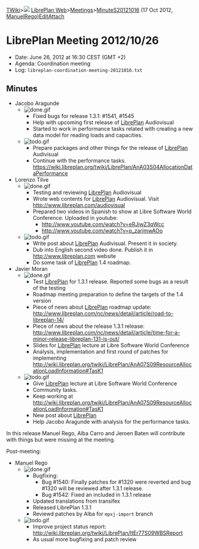[TWiki](/twiki/Main/WebHome)&gt;![](/twiki/TWiki/TWikiDocGraphics/web-bg-small.gif) [LibrePlan Web](/twiki/LibrePlan/WebHome)&gt;[Meetings](/twiki/LibrePlan/Meetings)&gt;[MinuteS20121016](http://wiki.libreplan-enterprise.com/twiki/LibrePlan/MinuteS20121016 "Topic revision: 2 (17 Oct 2012 - 07:28:26)") (17 Oct 2012, [ManuelRego](/twiki/Main/ManuelRego))[Edit](http://wiki.libreplan-enterprise.com/twiki/bin/edit/LibrePlan/MinuteS20121016?t=1520337962 "Edit this topic text")[Attach](/twiki/bin/attach/LibrePlan/MinuteS20121016 "Attach an image or document to this topic")

 LibrePlan Meeting 2012/10/26
============================================================================================================================

-   Date: June 26, 2012 at 16:30 CEST (GMT +2)
-   Agenda: Coordination meeting
-   Log: `libreplan-coordination-meeting-20121016.txt`

 Minutes
----------------------------------

-   Jacobo Aragunde
    -   ![done.gif](/twiki/TWiki/TWikiDocGraphics/done.gif)
        -   Fixed bugs for release 1.3.1: \#1541, \#1545
        -   Help with upcoming first release of [LibrePlan](/twiki/LibrePlan/LibrePlan) Audiovisual
        -   Started to work in performance tasks related with creating a new data model for reading loads and capacities.
    -   ![todo.gif](/twiki/TWiki/TWikiDocGraphics/todo.gif)
        -   Prepare packages and other things for the release of [LibrePlan](/twiki/LibrePlan/LibrePlan) Audivisual
        -   Continue with the performance tasks. <https://wiki.libreplan.org/twiki/LibrePlan/AnA03S04AllocationDataPerformance>
-   Lorenzo Tilve
    -   ![done.gif](/twiki/TWiki/TWikiDocGraphics/done.gif)
        -   Testing and reviewing [LibrePlan](/twiki/LibrePlan/LibrePlan) Audiovisual
        -   Wrote web contents for [LibrePlan](/twiki/LibrePlan/LibrePlan) Audiovisual. Visit <http://www.libreplan.com/audiovisual>
        -   Prepared two videos in Spanish to show at Libre Software World Conference. Uploaded in youtube:
            -   <http://www.youtube.com/watch?v=eRJjwZ3qWcc>
            -   <http://www.youtube.com/watch?v=p_zarjmwAOo>
    -   ![todo.gif](/twiki/TWiki/TWikiDocGraphics/todo.gif)
        -   Write post about [LibrePlan](/twiki/LibrePlan/LibrePlan) Audivisual. Present it in society.
        -   Dub into English second video done. Publish it in <http://www.libreplan.com> website
        -   Do some task of [LibrePlan](/twiki/LibrePlan/LibrePlan) 1.4 roadmap.
-   Javier Moran
    -   ![done.gif](/twiki/TWiki/TWikiDocGraphics/done.gif)
        -   Test [LibrePlan](/twiki/LibrePlan/LibrePlan) for 1.3.1 release. Reported some bugs as a result of the testing
        -   Roadmap meeting preparation to define the targets of the 1.4 version
        -   Piece of news about [LibrePlan](/twiki/LibrePlan/LibrePlan) roadmap update: <http://www.libreplan.com/nc/news/detail/article/road-to-libreplan-14/>
        -   Piece of news about the release 1.3.1 release: <http://www.libreplan.com/nc/news/detail/article/time-for-a-minor-release-libreplan-131-is-out/>
        -   Slides for [LibrePlan](/twiki/LibrePlan/LibrePlan) lecture at Libre Software World Conference
        -   Analysis, implementation and first round of patches for implementing <http://wiki.libreplan.org/twiki/LibrePlan/AnA07S09ResourceAllocationLoadInformation#TasK1>
    -   ![todo.gif](/twiki/TWiki/TWikiDocGraphics/todo.gif)
        -   Give [LibrePlan](/twiki/LibrePlan/LibrePlan) lecture at Libre Software World Conference
        -   Community tasks.
        -   Keep working at <http://wiki.libreplan.org/twiki/LibrePlan/AnA07S09ResourceAllocationLoadInformation#TasK1>
        -   New post about [LibrePlan](/twiki/LibrePlan/LibrePlan)
        -   Help Jacobo Aragunde with analysis for the performance tasks.

In this release Manuel Rego, Alba Carro and Jeroen Baten will contribute with things but were missing at the meeting.

Post-meeting:

-   Manuel Rego
    -   ![done.gif](/twiki/TWiki/TWikiDocGraphics/done.gif)
        -   Bugfixing:
            -   Bug \#1540: Finally patches for \#1320 were reverted and bug \#1320 will be reviewed after 1.3.1 release.
            -   Bug \#1542: Fixed an included in 1.3.1 release
        -   Updated translations from transifex
        -   Released LibrePlan 1.3.1
        -   Reviewd patches by Alba for `mpxj-import` branch
    -   ![todo.gif](/twiki/TWiki/TWikiDocGraphics/todo.gif)
        -   Improve project status report: <http://wiki.libreplan.org/twiki/LibrePlan/ItEr77S09WBSReport>
        -   As usual more bugfixing and patch review

